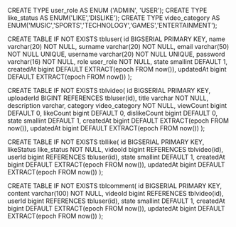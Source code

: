 CREATE TYPE user_role AS ENUM ('ADMIN', 'USER');
CREATE TYPE like_status AS ENUM('LIKE','DISLIKE');
CREATE TYPE video_category AS ENUM('MUSIC','SPORTS','TECHNOLOGY','GAMES','ENTERTAINMENT');

CREATE TABLE IF NOT EXISTS tbluser(
id BIGSERIAL PRIMARY KEY,
name varchar(20) NOT NULL,
surname varchar(20) NOT NULL,
email varchar(50) NOT NULL UNIQUE,
username varchar(20) NOT NULL UNIQUE,
password varchar(16) NOT NULL,
role user_role NOT NULL,
state smallint DEFAULT 1,
createdAt bigint DEFAULT EXTRACT(epoch FROM now()),
updatedAt bigint DEFAULT EXTRACT(epoch FROM now())
);

CREATE TABLE IF NOT EXISTS tblvideo(
id BIGSERIAL PRIMARY KEY,
uploaderId BIGINT REFERENCES tbluser(id),
title varchar NOT NULL,
description varchar,
category video_category NOT NULL,
viewCount bigint DEFAULT 0,
likeCount bigint DEFAULT 0,
dislikeCount bigint DEFAULT 0,
state smallint DEFAULT 1,
createdAt bigint DEFAULT EXTRACT(epoch FROM now()),
updatedAt bigint DEFAULT EXTRACT(epoch FROM now())
);

CREATE TABLE IF NOT EXISTS tbllike(
id BIGSERIAL PRIMARY KEY,
likeStatus like_status NOT NULL,
videoId bigint  REFERENCES tblvideo(id),
userId bigint REFERENCES tbluser(id),
state smallint DEFAULT 1,
createdAt bigint DEFAULT EXTRACT(epoch FROM now()),
updatedAt bigint DEFAULT EXTRACT(epoch FROM now())
);

CREATE TABLE IF NOT EXISTS tblcomment(
id BIGSERIAL PRIMARY KEY,
content varchar(100) NOT NULL,
videoId bigint REFERENCES tblvideo(id),
userId bigint REFERENCES tbluser(id),
state smallint DEFAULT 1,
createdAt bigint DEFAULT EXTRACT(epoch FROM now()),
updatedAt bigint DEFAULT EXTRACT(epoch FROM now())
);